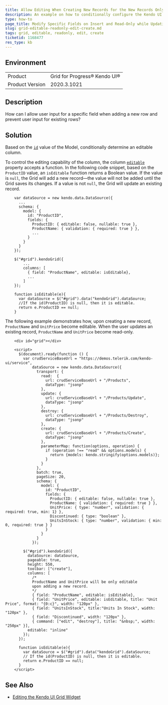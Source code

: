 ```yaml
---
title: Allow Editing When Creating New Records for the New Records Only
description: An example on how to conditionally configure the Kendo UI Grid to allow editing during the Create operation only.
type: how-to
page_title: Modify Specific Fields on Insert and Read-Only while Updating | Kendo UI Grid for jQuery
slug: grid-editable-readonly-edit-create.md
tags: grid, editable, readonly, edit, create
ticketid: 1168477
res_type: kb
---
```


## Environment

<table>
 <tr>
  <td>Product</td>
  <td>Grid for Progress® Kendo UI®</td>
 </tr>
 <tr>
  <td>Product Version</td>
  <td>2020.3.1021</td>
 </tr>
</table>

## Description

How can I allow user input for a specific field when adding a new row and prevent user input for existing rows?

## Solution

Based on the [`id`](https://docs.telerik.com/kendo-ui/api/javascript/data/model/fields/id) value of the Model, conditionally determine an editable column.

To control the editing capability of the column, the column [`editable`](https://docs.telerik.com/kendo-ui/api/javascript/ui/grid/configuration/columns.editable) property accepts a function. In the following code snippet, based on the `ProductID` value, an `isEditable` function returns a Boolean value. If the value is `null`, the Grid will add a new record&mdash;the value will not be added until the Grid saves its changes. If a value is not `null`, the Grid will update an existing record.  

```       
    var dataSource = new kendo.data.DataSource({
      ...
      schema: {
        model: {
          id: "ProductID",
          fields: {
            ProductID: { editable: false, nullable: true },
            ProductName: { validation: { required: true } },
            ...
          }
        }
      }
    });

    $("#grid").kendoGrid({
        ...
        columns: [
          { field: "ProductName", editable: isEditable},
          ...
        ]
    });

    function isEditable(e){
      var dataSource = $("#grid").data("kendoGrid").dataSource;
      //If the id(ProductID) is null, then it is editable.
      return e.ProductID == null;
    }
```

The following example demonstrates how, upon creating a new record, `ProductName` and `UnitPrice` become editable. When the user updates an existing record, `ProductName` and `UnitPrice` become read-only.

```dojo
    <div id="grid"></div>

    <script>
      $(document).ready(function () {
        var crudServiceBaseUrl = "https://demos.telerik.com/kendo-ui/service",
            dataSource = new kendo.data.DataSource({
              transport: {
                read:  {
                  url: crudServiceBaseUrl + "/Products",
                  dataType: "jsonp"
                },
                update: {
                  url: crudServiceBaseUrl + "/Products/Update",
                  dataType: "jsonp"
                },
                destroy: {
                  url: crudServiceBaseUrl + "/Products/Destroy",
                  dataType: "jsonp"
                },
                create: {
                  url: crudServiceBaseUrl + "/Products/Create",
                  dataType: "jsonp"
                },
                parameterMap: function(options, operation) {
                  if (operation !== "read" && options.models) {
                    return {models: kendo.stringify(options.models)};
                  }
                }
              },
              batch: true,
              pageSize: 20,
              schema: {
                model: {
                  id: "ProductID",
                  fields: {
                    ProductID: { editable: false, nullable: true },
                    ProductName: { validation: { required: true } },
                    UnitPrice: { type: "number", validation: { required: true, min: 1} },
                    Discontinued: { type: "boolean" },
                    UnitsInStock: { type: "number", validation: { min: 0, required: true } }
                  }
                }
              }
            });

        $("#grid").kendoGrid({
          dataSource: dataSource,
          pageable: true,
          height: 550,
          toolbar: ["create"],
          columns: [
            /*
            ProductName and UnitPrice will be only editable
            upon adding a new record.
            */
            { field: "ProductName", editable: isEditable},
            { field: "UnitPrice", editable: isEditable, title: "Unit Price", format: "{0:c}", width: "120px" },
            { field: "UnitsInStock", title:"Units In Stock", width: "120px" },
            { field: "Discontinued", width: "120px" },
            { command: ["edit", "destroy"], title: "&nbsp;", width: "250px" }],
          editable: "inline"
        });
      });

      function isEditable(e){
        var dataSource = $("#grid").data("kendoGrid").dataSource;
        // If the id(ProductID) is null, then it is editable.
        return e.ProductID == null;
      }
    </script>
```

## See Also

* [Editing the Kendo UI Grid Widget](https://docs.telerik.com/kendo-ui/controls/data-management/grid/editing)
